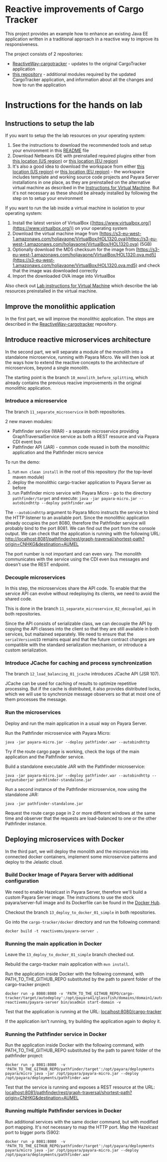 Reactive improvements of Cargo Tracker
================================

This project provides an example how to enhance an existing Java EE application 
written in a traditional approach in a reactive way to improve its responsiveness.

The project consists of 2 repositories:
 - [ReactiveWay-cargotracker](https://github.com/OndrejM-demonstrations/ReactiveWay-cargotracker) - updates to the original CargoTracker application
 - [this repository](https://github.com/OndrejM-demonstrations/ReactiveWay-cargotracker-ext) - additional modules required by the updated CargoTracker application, and information about all the changes and how to run the application
 
# Instructions for the hands on lab

## Instructions to setup the lab

If you want to setup the the lab resources on your operating system:
 
1. See the instructions to download the recommended tools and setup your environment in this [README](workshop-dependencies/README.adoc) file
2. Download Netbeans IDE with preinstalled required plugins either from [this location (US region)](https://s3-us-west-1.amazonaws.com/holjavaoneus/Workspace/netbeans.zip) or [this location (EU region)](https://s3-eu-west-1.amazonaws.com/holjavaone/Workspace/netbeans.zip)
3. It's also a good idea to download the workspace from either [this location (US region)](https://s3-us-west-1.amazonaws.com/holjavaoneus/Workspace/workspace.zip) or [this location (EU region)](https://s3-eu-west-1.amazonaws.com/holjavaone/Workspace/workspace.zip) - the workspace includes template and working source code projects and Payara Server installations in one place, as they are preinstalled on the alternative virtual machine as described in the [Instructions for Virtual Machine](instructions-for-virtual-machine.adoc). But it's not necessary as these should be already installed by following the step on to setup your environment

If you want to run the lab inside a virtual machine in isolation to your operating system:

1. Install the latest version of VirtualBox ([https://www.virtualbox.org/](https://www.virtualbox.org/)) on your operating system
2. Download the virtual machine image from [https://s3-eu-west-1.amazonaws.com/holjavaone/VirtualBox/HOL1320.ova](https://s3-eu-west-1.amazonaws.com/holjavaone/VirtualBox/HOL1320.ova) (5GB)
3. Optionally download the MD5 checksum for the image from [https://s3-eu-west-1.amazonaws.com/holjavaone/VirtualBox/HOL1320.ova.md5](https://s3-eu-west-1.amazonaws.com/holjavaone/VirtualBox/HOL1320.ova.md5) and check that the image was downloaded correctly
4. Import the downloaded OVA image into VirtualBox

Also check out [Lab instructions for Virtual Machine](instructions-for-virtual-machine.adoc) which describe the lab resources preinstalled in the virtual machine.

## Improve the monolithic application

In the first part, we will improve the monolithic application. The steps are described in the [ReactiveWay-cargotracker](https://github.com/OndrejM-demonstrations/ReactiveWay-cargotracker/blob/javaone2017/README.adoc) repository.

## Introduce reactive microservices architecture

In the second part, we will separate a module of the monolith into a standalone microservice, running with Payara Micro. We will then look at the ways how to extend the reactive concepts to the architecture of microservices, beyond a single monolith.

The starting point is the branch `10_monolith_before_splitting`, which already contains the previous reacive improvements in the original monolithic application.


### Introduce a microservice

The branch `11_separate_microservice` in both repositories.

2 new maven modules:
 - Pathfinder service (WAR) - a separate microservice providing GraphTraversalService service as both a REST resource and via Payara CDI event bus
 - Pathfinder API (JAR) - common code reused in both the monolithic application and the Pathfinder micro service
 
To run the demo:
 1. run `mvn clean install` in the root of this repository (for the top-level maven module)
 2. deploy the monolithic cargo-tracker application to Payara Server as before
 3. run Pathfinder micro service with Payara Micro - go to the directory `pathfinder/target` and execute: `java -jar payara-micro.jar --autobindhttp --deploy pathfinder.war`

The `--autobindhttp` argument to Payara Micro instructs the service to bind the HTTP listener to an available port. Since the monolithic application already occupies the port 8080, therefore the Pathfinder service will probably bind to the port 8081. We can find out the port from the console output. We can check that the application is running with the following URL: [http://localhost:8081/pathfinder/rest/graph-traversal/shortest-path?origin=CNHKG&destination=AUMEL](http://localhost:8081/pathfinder/rest/graph-traversal/shortest-path?origin=CNHKG&destination=AUMEL)

The port number is not important and can even vary. The monolith communicates with the service using the CDI even bus messages and doesn't use the REST endpoint. 

### Decouple microservices

In this step, the microservices share the API code. To enable that the service API can evolve without redeploying its clients, we need to avoid the shared code. 

This is done in the branch `11_separate_microservice_02_decoupled_api` in both repositories.

Since the API consists of serializable class, we can decouple the API by copying the API classes into the client so that they are still available in both services, but maitained separately. We need to ensure that the `serialVersionUID` remains equal and that the future contract changes are compatible with the standard serialization mechanism, or introduce a custom serialization.

### Introduce JCache for caching and process synchronization

The branch `12_load_balancing_01_jcache` introduces JCache API (JSR 107). 

JCache can be used for caching of results to optimize repetitive processing. But if the cache is distributed, it also provides distributed locks, which we will use to synchronize message observers so that at most one of them processes the message.

### Run the microservices

Deploy and run the main application in a usual way on Payara Server.

Run the Pathfinder microservice with Payara Micro:

`java -jar payara-micro.jar --deploy pathfinder.war --autobindhttp`

Try if the route cargo page is working, check the logs of the main application and the Pathfinder service.

Build a standalone executable JAR with the Pathfinder microservice:

`java -jar payara-micro.jar --deploy pathfinder.war --autobindhttp --outputuberjar pathfinder-standalone.jar`

Run a second instance of the Pathfinder microservice, now using the standalone JAR:

`java -jar pathfinder-standalone.jar`

Request the route cargo page in 2 or more different windows at the same time and observer that the requests are load-balanced to one or the other Pathfinder instance.

## Deploying microservices with Docker

In the third part, we will deploy the monolith and the microservice into connected docker containers, implement some microservice patterns and deploy to the Jelastic cloud.

### Build Docker Image of Payara Server with additional configuration

We need to enable Hazelcast in Payara Server, therefore we'll build a custom Payara Server image. The instructions to use the stock payara/server-full image and its Dockerfile can be found in the [Docker Hub](https://hub.docker.com/r/payara/server-full/).

Checkout the branch `13_deploy_to_docker_01_simple` in both repositories.

Go into the `cargo-tracker/docker` directory and run the following command:

`docker build -t reactivems/payara-server .`

### Running the main application in Docker

Leave the `13_deploy_to_docker_01_simple` branch checked out.

Rebuild the cargo-tracker main application with `mvn install`.

Run the application inside Docker with the following command, with PATH_TO_THE_GITHUB_REPO substituted by the path to parent folder of the cargo-tracker project:

```
docker run -p 8080:8080 -v 'PATH_TO_THE_GITHUB_REPO/cargo-tracker/target/autodeploy':/opt/payara41/glassfish/domains/domain1/autodeploy reactivems/payara-server bin/asadmin start-domain -v
 ```

Test that the application is running at the URL: [localhost:8080/cargo-tracker](http://localhost:8080/cargo-tracker/)

If the application isn't running, try building the application again to deploy it.

### Running the Pathfinder service in Docker

Run the application inside Docker with the following command, with PATH_TO_THE_GITHUB_REPO substituted by the path to parent folder of the pathfinder project:

```
docker run -p 8081:8080  -v 'PATH_TO_THE_GITHUB_REPO/pathfinder/target':/opt/payara/deployments payara/micro java -jar /opt/payara/payara-micro.jar --deploy /opt/payara/deployments/pathfinder.war
 ```

Test that the service is running and exposes a REST resource at the URL: [localhost:8081/pathfinder/rest/graph-traversal/shortest-path?origin=CNHKG&destination=AUMEL](http://localhost:8081/pathfinder/rest/graph-traversal/shortest-path?origin=CNHKG&destination=AUMEL)

### Running multiple Pathfinder services in Docker

Run additional services with the same docker command, but with modified port mapping. It's not necessary to map the HTTP port. Map the Hazelcast port to bigger ports (5902:

```
docker run -p 8081:8080  -v 'PATH_TO_THE_GITHUB_REPO/pathfinder/target':/opt/payara/deployments payara/micro java -jar /opt/payara/payara-micro.jar --deploy /opt/payara/deployments/pathfinder.war
 ```
